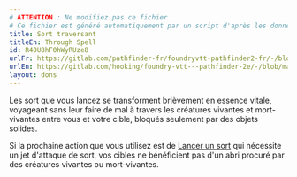 ```yaml
---
# ATTENTION : Ne modifiez pas ce fichier
# Ce fichier est généré automatiquement par un script d'après les données du module Foundry VTT officiel et de sa traduction
title: Sort traversant
titleEn: Through Spell
id: R40U8hF0hWyRUze8
urlFr: https://gitlab.com/pathfinder-fr/foundryvtt-pathfinder2-fr/-/blob/master/data/feats/R40U8hF0hWyRUze8.htm
urlEn: https://gitlab.com/hooking/foundry-vtt---pathfinder-2e/-/blob/master/packs/data/feats.db/through-spell.json
layout: dons
---
```

Les sort que vous lancez se transforment brièvement en essence vitale, voyageant sans leur faire de mal à travers les créatures vivantes et mort-vivantes entre vous et votre cible, bloqués seulement par des objets solides.

Si la prochaine action que vous utilisez est de [Lancer un sort](../actions/lancer-un-sort.html) qui nécessite un jet d'attaque de sort, vos cibles ne bénéficient pas d'un abri procuré par des créatures vivantes ou mort-vivantes.
